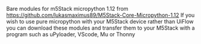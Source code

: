 Bare modules for m5Stack micropython 1.12
from https://github.com/lukasmaximus89/M5Stack-Core-Micropython-1.12
If you wish to use pure micropython with your M5Stack device rather than UiFlow you can download
these modules and transfer them to your M5Stack with a program such as uPyloader, VScode, Mu or Thonny

